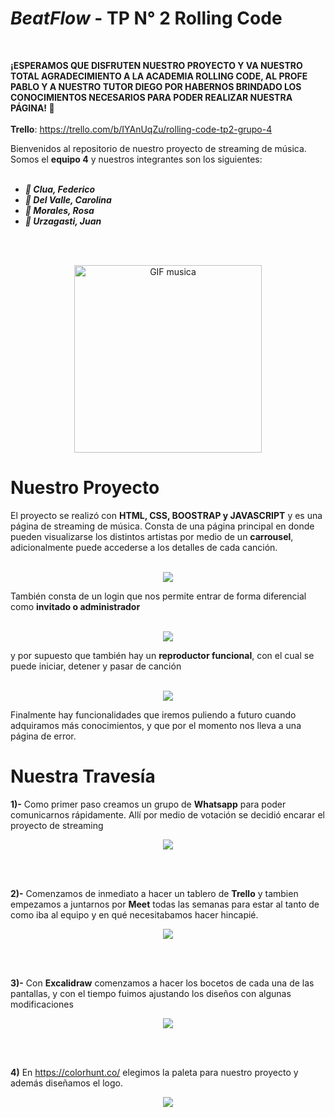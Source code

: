 # **_BeatFlow_** - TP N° 2 Rolling Code
<br>

**¡ESPERAMOS QUE DISFRUTEN NUESTRO PROYECTO Y VA NUESTRO TOTAL AGRADECIMIENTO A LA ACADEMIA ROLLING CODE, AL PROFE PABLO Y A NUESTRO TUTOR DIEGO POR HABERNOS BRINDADO LOS CONOCIMIENTOS NECESARIOS PARA PODER REALIZAR NUESTRA PÁGINA! 🚀**
<br>
<br>
**Trello**: https://trello.com/b/IYAnUqZu/rolling-code-tp2-grupo-4

Bienvenidos al repositorio de nuestro proyecto de streaming de música. Somos el **equipo 4** y nuestros integrantes son los siguientes:
<br>
<br>

- ***🎵 Clua, Federico***
- ***🎵 Del Valle, Carolina***
- ***🎵 Morales, Rosa***
- ***🎵 Urzagasti, Juan***
<br>
<br>
<p align="center">
  <img src="https://media.giphy.com/media/FAcgzV1pXYcykAxSRO/giphy.gif" alt="GIF musica" width="300">
</p>

  # Nuestro Proyecto

  El proyecto  se realizó con **HTML, CSS, BOOSTRAP y JAVASCRIPT** y es una página de streaming de música. Consta de una página principal en donde pueden visualizarse los distintos artistas por medio de un **carrousel**, adicionalmente puede accederse a los detalles de cada canción.
<br>
<br>
<p align="center">
  <img src="https://github.com/federicojclua/tp2-rolling-code/assets/156377897/a89cedd9-2618-44a3-b05f-9ea80e120a63">
</p>
 

  También consta de un login que nos permite entrar de forma diferencial como **invitado o administrador**
<br>
<br>
<p align="center">
  <img src="https://github.com/federicojclua/tp2-rolling-code/assets/156377897/9d833d24-e975-4d00-999f-e71d48b3e648">
</p>
 
  y por supuesto que también hay un **reproductor funcional**, con el cual se puede iniciar, detener y pasar de canción
<br>
<br>
<p align="center">
  <img src="https://github.com/federicojclua/tp2-rolling-code/assets/156377897/f5e20395-493e-415e-8feb-503042b608b0">
</p>

  Finalmente hay funcionalidades que iremos puliendo a futuro cuando adquiramos más conocimientos, y que por el momento nos lleva a una página de error.

  
# Nuestra Travesía
**1)-** Como primer paso creamos un grupo de **Whatsapp** para poder comunicarnos rápidamente. Allí por medio de votación se decidió encarar el proyecto de streaming
<p align="center">
  <img src="https://github.com/federicojclua/tp2-rolling-code/assets/156377897/26aa093d-a6a6-4a45-accf-e945accea7f1">
</p>
<br>
<br>

**2)-** Comenzamos de inmediato a hacer un tablero de **Trello** y tambien empezamos a juntarnos por **Meet** todas las semanas para estar al tanto de como iba al equipo y en qué necesitabamos hacer hincapié.

<p align="center">
  <img src="https://github.com/federicojclua/tp2-rolling-code/assets/156377897/352baacf-2a8e-41ef-a3df-b6fffdc0fd8f">
</p>

<br>
<br>

 **3)-** Con **Excalidraw** comenzamos a hacer los bocetos de cada una de las pantallas, y con el tiempo fuimos ajustando los diseños con algunas modificaciones
 
<p align="center">
  <img src="https://github.com/federicojclua/tp2-rolling-code/assets/156377897/f9570167-1005-4e2d-a6df-6fe7bbe38774">
</p>
  
<br>
<br>

  **4)** En https://colorhunt.co/ elegimos la paleta para nuestro proyecto y además diseñamos el logo.
  <p align="center">
  <img src="https://github.com/federicojclua/tp2-rolling-code/assets/156377897/cfabff7b-7ad1-476b-94bd-64b6fd115e36">
</p>

<br>
<br>


